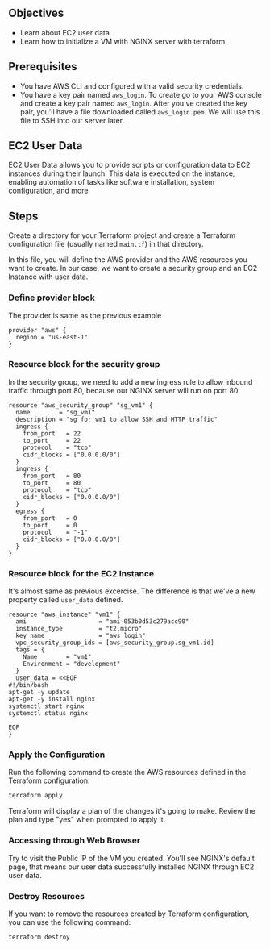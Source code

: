 ## Objectives

- Learn about EC2 user data.
- Learn how to initialize a VM with NGINX server with terraform.

## Prerequisites

- You have AWS CLI and configured with a valid security credentials.
- You have a key pair named `aws_login`. To create go to your AWS console and create a key pair named `aws_login`. After you've created the key pair, you'll have a file downloaded called `aws_login.pem`. We will use this file to SSH into our server later.

## EC2 User Data

EC2 User Data allows you to provide scripts or configuration data to EC2 instances during their launch. This data is executed on the instance, enabling automation of tasks like software installation, system configuration, and more

## Steps

Create a directory for your Terraform project and create a Terraform configuration file (usually named `main.tf`) in that directory.

In this file, you will define the AWS provider and the AWS resources you want to create. In our case, we want to create a security group and an EC2 Instance with user data.

### Define provider block

The provider is same as the previous example

```hcl
provider "aws" {
  region = "us-east-1"
}
```

### Resource block for the security group

In the security group, we need to add a new ingress rule to allow inbound traffic through port 80, because our NGINX server will run on port 80.

```hcl
resource "aws_security_group" "sg_vm1" {
  name        = "sg_vm1"
  description = "sg for vm1 to allow SSH and HTTP traffic"
  ingress {
    from_port   = 22
    to_port     = 22
    protocol    = "tcp"
    cidr_blocks = ["0.0.0.0/0"]
  }
  ingress {
    from_port   = 80
    to_port     = 80
    protocol    = "tcp"
    cidr_blocks = ["0.0.0.0/0"]
  }
  egress {
    from_port   = 0
    to_port     = 0
    protocol    = "-1"
    cidr_blocks = ["0.0.0.0/0"]
  }
}
```

### Resource block for the EC2 Instance

It's almost same as previous excercise. The difference is that we've a new property called `user_data` defined.

```hcl
resource "aws_instance" "vm1" {
  ami                    = "ami-053b0d53c279acc90"
  instance_type          = "t2.micro"
  key_name               = "aws_login"
  vpc_security_group_ids = [aws_security_group.sg_vm1.id]
  tags = {
    Name        = "vm1"
    Environment = "development"
  }
  user_data = <<EOF
#!/bin/bash
apt-get -y update
apt-get -y install nginx
systemctl start nginx
systemctl status nginx

EOF
}
```

### Apply the Configuration

Run the following command to create the AWS resources defined in the Terraform configuration:

```bash
terraform apply
```
Terraform will display a plan of the changes it's going to make. Review the plan and type "yes" when prompted to apply it.

### Accessing through Web Browser

Try to visit the Public IP of the VM you created. You'll see NGINX's default page, that means our user data successfully installed NGINX through EC2 user data.


### Destroy Resources

If you want to remove the resources created by Terraform configuration, you can use the following command:

```
terraform destroy
```